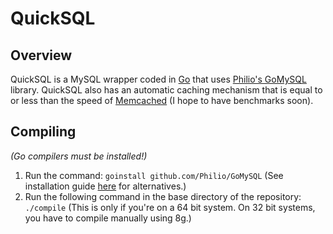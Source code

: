 QuickSQL
========

Overview
--------

QuickSQL is a MySQL wrapper coded in [Go](http://golang.org/ "GoLang Website") that 
uses [Philio's GoMySQL](https://github.com/Philio/GoMySQL "GitHub for GoMySQL") library.
QuickSQL also has an automatic caching mechanism that is equal to or less than the speed 
of [Memcached](http://memcached.org/ "Memcached website") (I hope to have benchmarks soon).


Compiling
---------

*(Go compilers must be installed!)*

1. Run the command:  `goinstall github.com/Philio/GoMySQL`  (See installation guide [here](https://github.com/Philio/GoMySQL "") for alternatives.)
2. Run the following command in the base directory of the repository: `./compile` (This is only if you're on a 64 bit system.  On 32 bit systems, you have to compile manually using 8g.)


